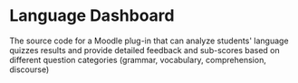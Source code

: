 # Language Dashboard

The source code for a Moodle plug-in that can analyze students' language quizzes results 
and provide detailed feedback and sub-scores based on different question categories (grammar, vocabulary, comprehension, discourse)
